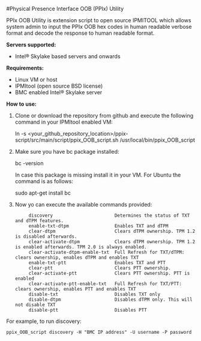 #Physical Presence Interface OOB (PPIx) Utility

PPIx OOB Utility is  extension script to open source IPMITOOL which allows system admin to input the PPIx OOB hex codes in human readable verbose format and decode the response to human readable format.

**Servers supported:**


- Intel&reg; Skylake based servers and onwards


**Requirements:**
  


- Linux VM or host
- IPMItool (open source BSD license)
- BMC enabled Intel&reg; Skylake server




**How to use:**




1. Clone or download the repository from github and execute the following command in your IPMItool enabled VM:


	ln -s <your_github_repository_location>/ppix-script/src/main/script/ppix_OOB_script.sh /usr/local/bin/ppix_OOB_script

2. Make sure you have bc package installed:
	
	bc -version

	In case this package is missing install it in your VM. For Ubuntu the command is as follows:

	sudo apt-get install bc
	


1. Now yo can execute the available commands provided:

			
			discovery						Determines the status of TXT and dTPM features.
			enable-txt-dtpm 				Enables TXT and dTPM
            clear-dtpm                      Clears dTPM ownership. TPM 1.2 is disabled afterwards.
            clear-activate-dtpm             Clears dTPM ownership. TPM 1.2 is enabled afterwards. TPM 2.0 is always enabled.
            clear-activate-dtpm-enable-txt  Full Refresh for TXT/dTPM: clears ownership, enables dTPM and enables TXT
            enable-txt-ptt                  Enables TXT and PTT
            clear-ptt                       Clears PTT ownership.
            clear-activate-ptt              Clears PTT ownership. PTT is enabled
            clear-activate-ptt-enable-txt   Full Refresh for TXT/PTT: clears ownership, enables PTT and enables TXT
            disable-txt                     Disables TXT only
            disable-dtpm                    Disables dTPM only. This will not disable TXT
            disable-ptt                     Disables PTT

For example, to run discovery:

	ppix_OOB_script discovery -H "BMC IP address" -U username -P password
